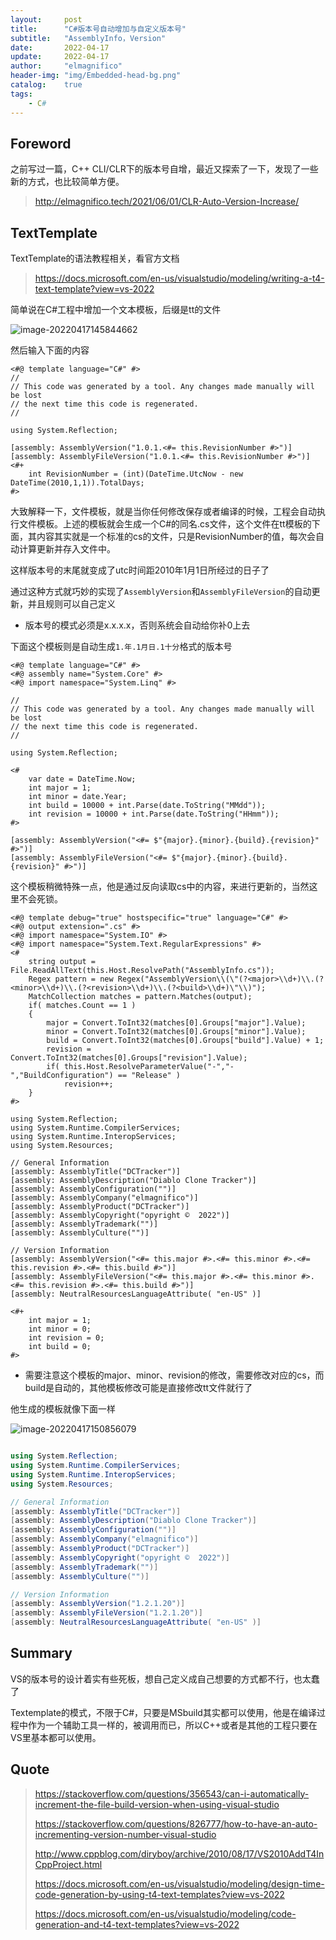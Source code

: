 ```yaml
---
layout:     post
title:      "C#版本号自动增加与自定义版本号"
subtitle:   "AssemblyInfo，Version"
date:       2022-04-17
update:     2022-04-17
author:     "elmagnifico"
header-img: "img/Embedded-head-bg.png"
catalog:    true
tags:
    - C#
---
```


## Foreword

之前写过一篇，C++ CLI/CLR下的版本号自增，最近又探索了一下，发现了一些新的方式，也比较简单方便。

> http://elmagnifico.tech/2021/06/01/CLR-Auto-Version-Increase/



## TextTemplate

TextTemplate的语法教程相关，看官方文档

> https://docs.microsoft.com/en-us/visualstudio/modeling/writing-a-t4-text-template?view=vs-2022



简单说在C#工程中增加一个文本模板，后缀是tt的文件

![image-20220417145844662](http://img.elmagnifico.tech:9514/static/upload/elmagnifico/202204171458740.png)

然后输入下面的内容

```
<#@ template language="C#" #>
// 
// This code was generated by a tool. Any changes made manually will be lost
// the next time this code is regenerated.
// 

using System.Reflection;

[assembly: AssemblyVersion("1.0.1.<#= this.RevisionNumber #>")]
[assembly: AssemblyFileVersion("1.0.1.<#= this.RevisionNumber #>")]
<#+
    int RevisionNumber = (int)(DateTime.UtcNow - new DateTime(2010,1,1)).TotalDays;
#>
```

大致解释一下，文件模板，就是当你任何修改保存或者编译的时候，工程会自动执行文件模板。上述的模板就会生成一个C#的同名.cs文件，这个文件在tt模板的下面，其内容其实就是一个标准的cs的文件，只是RevisionNumber的值，每次会自动计算更新并存入文件中。

这样版本号的末尾就变成了utc时间距2010年1月1日所经过的日子了



通过这种方式就巧妙的实现了`AssemblyVersion`和`AssemblyFileVersion`的自动更新，并且规则可以自己定义

- 版本号的模式必须是x.x.x.x，否则系统会自动给你补0上去



下面这个模板则是自动生成`1.年.1月日.1十分`格式的版本号

```
<#@ template language="C#" #>
<#@ assembly name="System.Core" #>
<#@ import namespace="System.Linq" #>

//
// This code was generated by a tool. Any changes made manually will be lost
// the next time this code is regenerated.
//

using System.Reflection;

<#
    var date = DateTime.Now;
    int major = 1;
    int minor = date.Year;
    int build = 10000 + int.Parse(date.ToString("MMdd"));
    int revision = 10000 + int.Parse(date.ToString("HHmm"));
#>

[assembly: AssemblyVersion("<#= $"{major}.{minor}.{build}.{revision}" #>")]
[assembly: AssemblyFileVersion("<#= $"{major}.{minor}.{build}.{revision}" #>")]
```



这个模板稍微特殊一点，他是通过反向读取cs中的内容，来进行更新的，当然这里不会死锁。

```
<#@ template debug="true" hostspecific="true" language="C#" #>
<#@ output extension=".cs" #>
<#@ import namespace="System.IO" #>
<#@ import namespace="System.Text.RegularExpressions" #>
<#
    string output = File.ReadAllText(this.Host.ResolvePath("AssemblyInfo.cs"));
    Regex pattern = new Regex("AssemblyVersion\\(\"(?<major>\\d+)\\.(?<minor>\\d+)\\.(?<revision>\\d+)\\.(?<build>\\d+)\"\\)");
    MatchCollection matches = pattern.Matches(output);
    if( matches.Count == 1 )
    {
        major = Convert.ToInt32(matches[0].Groups["major"].Value);
        minor = Convert.ToInt32(matches[0].Groups["minor"].Value);
        build = Convert.ToInt32(matches[0].Groups["build"].Value) + 1;
        revision = Convert.ToInt32(matches[0].Groups["revision"].Value);
        if( this.Host.ResolveParameterValue("-","-","BuildConfiguration") == "Release" )
            revision++;
    }
#>

using System.Reflection;
using System.Runtime.CompilerServices;
using System.Runtime.InteropServices;
using System.Resources;

// General Information
[assembly: AssemblyTitle("DCTracker")]
[assembly: AssemblyDescription("Diablo Clone Tracker")]
[assembly: AssemblyConfiguration("")]
[assembly: AssemblyCompany("elmagnifico")]
[assembly: AssemblyProduct("DCTracker")]
[assembly: AssemblyCopyright("opyright ©  2022")]
[assembly: AssemblyTrademark("")]
[assembly: AssemblyCulture("")]

// Version Information
[assembly: AssemblyVersion("<#= this.major #>.<#= this.minor #>.<#= this.revision #>.<#= this.build #>")]
[assembly: AssemblyFileVersion("<#= this.major #>.<#= this.minor #>.<#= this.revision #>.<#= this.build #>")]
[assembly: NeutralResourcesLanguageAttribute( "en-US" )]

<#+
    int major = 1;
    int minor = 0;
    int revision = 0;
    int build = 0;
#>
```

- 需要注意这个模板的major、minor、revision的修改，需要修改对应的cs，而build是自动的，其他模板修改可能是直接修改tt文件就行了



他生成的模板就像下面一样

![image-20220417150856079](http://img.elmagnifico.tech:9514/static/upload/elmagnifico/202204171508103.png)

```c#

using System.Reflection;
using System.Runtime.CompilerServices;
using System.Runtime.InteropServices;
using System.Resources;

// General Information
[assembly: AssemblyTitle("DCTracker")]
[assembly: AssemblyDescription("Diablo Clone Tracker")]
[assembly: AssemblyConfiguration("")]
[assembly: AssemblyCompany("elmagnifico")]
[assembly: AssemblyProduct("DCTracker")]
[assembly: AssemblyCopyright("opyright ©  2022")]
[assembly: AssemblyTrademark("")]
[assembly: AssemblyCulture("")]

// Version Information
[assembly: AssemblyVersion("1.2.1.20")]
[assembly: AssemblyFileVersion("1.2.1.20")]
[assembly: NeutralResourcesLanguageAttribute( "en-US" )]
```



## Summary

VS的版本号的设计着实有些死板，想自己定义成自己想要的方式都不行，也太蠢了

Textemplate的模式，不限于C#，只要是MSbuild其实都可以使用，他是在编译过程中作为一个辅助工具一样的，被调用而已，所以C++或者是其他的工程只要在VS里基本都可以使用。



## Quote

> https://stackoverflow.com/questions/356543/can-i-automatically-increment-the-file-build-version-when-using-visual-studio
>
> https://stackoverflow.com/questions/826777/how-to-have-an-auto-incrementing-version-number-visual-studio
>
> http://www.cppblog.com/diryboy/archive/2010/08/17/VS2010AddT4InCppProject.html
>
> https://docs.microsoft.com/en-us/visualstudio/modeling/design-time-code-generation-by-using-t4-text-templates?view=vs-2022
>
> https://docs.microsoft.com/en-us/visualstudio/modeling/code-generation-and-t4-text-templates?view=vs-2022